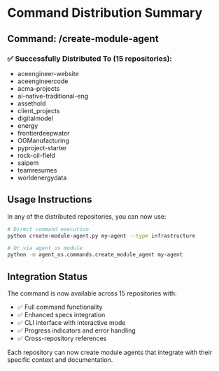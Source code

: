 
# Command Distribution Summary

## Command: /create-module-agent

### ✅ Successfully Distributed To (15 repositories):
- aceengineer-website
- aceengineercode
- acma-projects
- ai-native-traditional-eng
- assethold
- client_projects
- digitalmodel
- energy
- frontierdeepwater
- OGManufacturing
- pyproject-starter
- rock-oil-field
- saipem
- teamresumes
- worldenergydata

## Usage Instructions

In any of the distributed repositories, you can now use:

```bash
# Direct command execution
python create-module-agent.py my-agent --type infrastructure

# Or via agent_os module
python -m agent_os.commands.create_module_agent my-agent
```

## Integration Status

The command is now available across 15 repositories with:
- ✅ Full command functionality
- ✅ Enhanced specs integration  
- ✅ CLI interface with interactive mode
- ✅ Progress indicators and error handling
- ✅ Cross-repository references

Each repository can now create module agents that integrate with their specific context and documentation.
